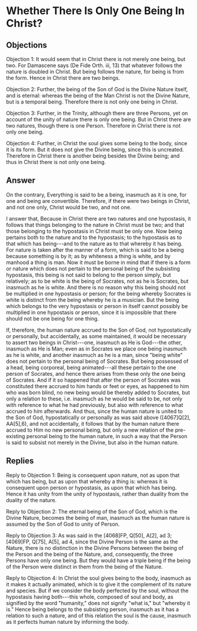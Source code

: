 # Whether There Is Only One Being In Christ?

## Objections

Objection 1: It would seem that in Christ there is not merely one being, but two. For Damascene says (De Fide Orth. iii, 13) that whatever follows the nature is doubled in Christ. But being follows the nature, for being is from the form. Hence in Christ there are two beings.

Objection 2: Further, the being of the Son of God is the Divine Nature itself, and is eternal: whereas the being of the Man Christ is not the Divine Nature, but is a temporal being. Therefore there is not only one being in Christ.

Objection 3: Further, in the Trinity, although there are three Persons, yet on account of the unity of nature there is only one being. But in Christ there are two natures, though there is one Person. Therefore in Christ there is not only one being.

Objection 4: Further, in Christ the soul gives some being to the body, since it is its form. But it does not give the Divine being, since this is uncreated. Therefore in Christ there is another being besides the Divine being; and thus in Christ there is not only one being.

## Answer

On the contrary, Everything is said to be a being, inasmuch as it is one, for one and being are convertible. Therefore, if there were two beings in Christ, and not one only, Christ would be two, and not one.

I answer that, Because in Christ there are two natures and one hypostasis, it follows that things belonging to the nature in Christ must be two; and that those belonging to the hypostasis in Christ must be only one. Now being pertains both to the nature and to the hypostasis; to the hypostasis as to that which has being---and to the nature as to that whereby it has being. For nature is taken after the manner of a form, which is said to be a being because something is by it; as by whiteness a thing is white, and by manhood a thing is man. Now it must be borne in mind that if there is a form or nature which does not pertain to the personal being of the subsisting hypostasis, this being is not said to belong to the person simply, but relatively; as to be white is the being of Socrates, not as he is Socrates, but inasmuch as he is white. And there is no reason why this being should not be multiplied in one hypostasis or person; for the being whereby Socrates is white is distinct from the being whereby he is a musician. But the being which belongs to the very hypostasis or person in itself cannot possibly be multiplied in one hypostasis or person, since it is impossible that there should not be one being for one thing.

If, therefore, the human nature accrued to the Son of God, not hypostatically or personally, but accidentally, as some maintained, it would be necessary to assert two beings in Christ---one, inasmuch as He is God---the other, inasmuch as He is Man; even as in Socrates we place one being inasmuch as he is white, and another inasmuch as he is a man, since "being white" does not pertain to the personal being of Socrates. But being possessed of a head, being corporeal, being animated---all these pertain to the one person of Socrates, and hence there arises from these only the one being of Socrates. And if it so happened that after the person of Socrates was constituted there accrued to him hands or feet or eyes, as happened to him who was born blind, no new being would be thereby added to Socrates, but only a relation to these, i.e. inasmuch as he would be said to be, not only with reference to what he had previously, but also with reference to what accrued to him afterwards. And thus, since the human nature is united to the Son of God, hypostatically or personally as was said above ([4067]Q[2], AA[5],6), and not accidentally, it follows that by the human nature there accrued to Him no new personal being, but only a new relation of the pre-existing personal being to the human nature, in such a way that the Person is said to subsist not merely in the Divine, but also in the human nature.

## Replies

Reply to Objection 1: Being is consequent upon nature, not as upon that which has being, but as upon that whereby a thing is: whereas it is consequent upon person or hypostasis, as upon that which has being. Hence it has unity from the unity of hypostasis, rather than duality from the duality of the nature.

Reply to Objection 2: The eternal being of the Son of God, which is the Divine Nature, becomes the being of man, inasmuch as the human nature is assumed by the Son of God to unity of Person.

Reply to Objection 3: As was said in the [4068]FP, Q[50], A[2], ad 3; [4069]FP, Q[75], A[5], ad 4, since the Divine Person is the same as the Nature, there is no distinction in the Divine Persons between the being of the Person and the being of the Nature, and, consequently, the three Persons have only one being. But they would have a triple being if the being of the Person were distinct in them from the being of the Nature.

Reply to Objection 4: In Christ the soul gives being to the body, inasmuch as it makes it actually animated, which is to give it the complement of its nature and species. But if we consider the body perfected by the soul, without the hypostasis having both---this whole, composed of soul and body, as signified by the word "humanity," does not signify "what is," but "whereby it is." Hence being belongs to the subsisting person, inasmuch as it has a relation to such a nature, and of this relation the soul is the cause, inasmuch as it perfects human nature by informing the body.